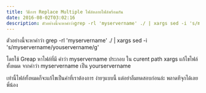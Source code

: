 ```yaml
---
title: วิธีการ Replace Multiple ไฟล์หลายไฟล์พร้อมกัน
date: 2016-08-02T03:02:16
description: ตัวอย่างนี้จะหาคำว่าgrep -rl 'myservername' ./ | xargs sed -i 's/myservername/youservername/g'โดยใช้ Greap หาไฟล์ที่มี คำว่า myservername ประกอบ ใน curent pathxargs แก้ไขไฟล์ทั้งหมด จากคำว่า myservern
---
```


ตัวอย่างนี้จะหาคำว่า
grep -rl 'myservername' ./ | xargs sed -i 's/myservername/youservername/g'

โดยใช้ Greap หาไฟล์ที่มี คำว่า myservername ประกอบ ใน curent path
xargs แก้ไขไฟล์ทั้งหมด จากคำว่า myservername เป็น yourservername

เท่านี้ไฟล์ทั้งหมดก็จะแก้ไขเป็นคำที่เราต้องการ ง่ายๆแบบนี้ แต่อย่าลืมทดสอบก่อนล่ะ พลาดทีจุกได้เลยพี่น้อง
